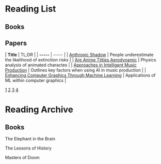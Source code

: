 # Reading List
## Books

## Papers

| **Title**                                                 | TL;DR                                                   |
| **-----**                                                 | -----                                                   |
| [Anthropic Shadow](1)                                     | People underestimate the likelihood of extinction risks |
| [Are Anime Titties Aerodynamic](2)                        | Physics analysis of animated charactes                  |
| [Approaches in Intelligent Music Production](3)           | Outlines key factors when using AI in music production  |
| [Enhancing Computer Graphics Through Machine Learning](4) | Applications of ML within computer graphics             |

[1](https://drive.google.com/file/d/1CdqFvo-hDwFoHXDCZ-oaOmjHmBvpM2R0/view)
[2](https://drive.google.com/file/d/1mXgI4B01YK_yfwjcJmrxJX9fBS-vI8zs/view)
[3](drive.google.com/file/d/18VdhLO0VRnI_LtWbndLI9JpYDInsc2aj/view)
[4](https://drive.google.com/file/d/18VdhLO0VRnI_LtWbndLI9JpYDInsc2aj/view)

# Reading Archive
## Books
The Elephant in the Brain

The Lessons of History

Masters of Doom
